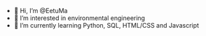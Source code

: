 - 👋 Hi, I’m @EetuMa
- 👀 I’m interested in environmental engineering
- 🌱 I’m currently learning Python, SQL, HTML/CSS and Javascript

<!---
EetuMa/EetuMa is a ✨ special ✨ repository because its `README.md` (this file) appears on your GitHub profile.
You can click the Preview link to take a look at your changes.
--->
